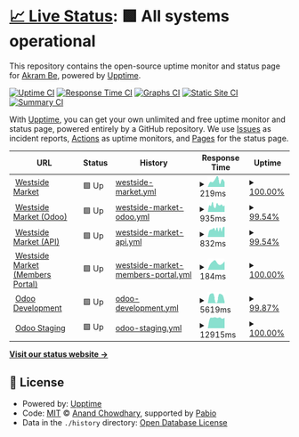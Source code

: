 # [📈 Live Status](https://akram-osg.github.io/westside-watcher): <!--live status--> **🟩 All systems operational**

This repository contains the open-source uptime monitor and status page for [Akram Be](https://akram-osg.github.io/westside-watcher), powered by [Upptime](https://github.com/upptime/upptime).

[![Uptime CI](https://github.com/akram-osg/westside-watcher/workflows/Uptime%20CI/badge.svg)](https://github.com/akram-osg/westside-watcher/actions?query=workflow%3A%22Uptime+CI%22)
[![Response Time CI](https://github.com/akram-osg/westside-watcher/workflows/Response%20Time%20CI/badge.svg)](https://github.com/akram-osg/westside-watcher/actions?query=workflow%3A%22Response+Time+CI%22)
[![Graphs CI](https://github.com/akram-osg/westside-watcher/workflows/Graphs%20CI/badge.svg)](https://github.com/akram-osg/westside-watcher/actions?query=workflow%3A%22Graphs+CI%22)
[![Static Site CI](https://github.com/akram-osg/westside-watcher/workflows/Static%20Site%20CI/badge.svg)](https://github.com/akram-osg/westside-watcher/actions?query=workflow%3A%22Static+Site+CI%22)
[![Summary CI](https://github.com/akram-osg/westside-watcher/workflows/Summary%20CI/badge.svg)](https://github.com/akram-osg/westside-watcher/actions?query=workflow%3A%22Summary+CI%22)

With [Upptime](https://upptime.js.org), you can get your own unlimited and free uptime monitor and status page, powered entirely by a GitHub repository. We use [Issues](https://github.com/akram-osg/westside-watcher/issues) as incident reports, [Actions](https://github.com/akram-osg/westside-watcher/actions) as uptime monitors, and [Pages](https://akram-osg.github.io/westside-watcher) for the status page.

<!--start: status pages-->
<!-- This summary is generated by Upptime (https://github.com/upptime/upptime) -->
<!-- Do not edit this manually, your changes will be overwritten -->
<!-- prettier-ignore -->
| URL | Status | History | Response Time | Uptime |
| --- | ------ | ------- | ------------- | ------ |
| <img alt="" src="https://icons.duckduckgo.com/ip3/www.westsidemarket.com.ico" height="13"> [Westside Market](https://www.westsidemarket.com) | 🟩 Up | [westside-market.yml](https://github.com/akram-osg/westside-watcher/commits/HEAD/history/westside-market.yml) | <details><summary><img alt="Response time graph" src="./graphs/westside-market/response-time-week.png" height="20"> 219ms</summary><br><a href="https://akram-osg.github.io/westside-watcher/history/westside-market"><img alt="Response time 275" src="https://img.shields.io/endpoint?url=https%3A%2F%2Fraw.githubusercontent.com%2Fakram-osg%2Fwestside-watcher%2FHEAD%2Fapi%2Fwestside-market%2Fresponse-time.json"></a><br><a href="https://akram-osg.github.io/westside-watcher/history/westside-market"><img alt="24-hour response time 172" src="https://img.shields.io/endpoint?url=https%3A%2F%2Fraw.githubusercontent.com%2Fakram-osg%2Fwestside-watcher%2FHEAD%2Fapi%2Fwestside-market%2Fresponse-time-day.json"></a><br><a href="https://akram-osg.github.io/westside-watcher/history/westside-market"><img alt="7-day response time 219" src="https://img.shields.io/endpoint?url=https%3A%2F%2Fraw.githubusercontent.com%2Fakram-osg%2Fwestside-watcher%2FHEAD%2Fapi%2Fwestside-market%2Fresponse-time-week.json"></a><br><a href="https://akram-osg.github.io/westside-watcher/history/westside-market"><img alt="30-day response time 275" src="https://img.shields.io/endpoint?url=https%3A%2F%2Fraw.githubusercontent.com%2Fakram-osg%2Fwestside-watcher%2FHEAD%2Fapi%2Fwestside-market%2Fresponse-time-month.json"></a><br><a href="https://akram-osg.github.io/westside-watcher/history/westside-market"><img alt="1-year response time 275" src="https://img.shields.io/endpoint?url=https%3A%2F%2Fraw.githubusercontent.com%2Fakram-osg%2Fwestside-watcher%2FHEAD%2Fapi%2Fwestside-market%2Fresponse-time-year.json"></a></details> | <details><summary><a href="https://akram-osg.github.io/westside-watcher/history/westside-market">100.00%</a></summary><a href="https://akram-osg.github.io/westside-watcher/history/westside-market"><img alt="All-time uptime 100.00%" src="https://img.shields.io/endpoint?url=https%3A%2F%2Fraw.githubusercontent.com%2Fakram-osg%2Fwestside-watcher%2FHEAD%2Fapi%2Fwestside-market%2Fuptime.json"></a><br><a href="https://akram-osg.github.io/westside-watcher/history/westside-market"><img alt="24-hour uptime 100.00%" src="https://img.shields.io/endpoint?url=https%3A%2F%2Fraw.githubusercontent.com%2Fakram-osg%2Fwestside-watcher%2FHEAD%2Fapi%2Fwestside-market%2Fuptime-day.json"></a><br><a href="https://akram-osg.github.io/westside-watcher/history/westside-market"><img alt="7-day uptime 100.00%" src="https://img.shields.io/endpoint?url=https%3A%2F%2Fraw.githubusercontent.com%2Fakram-osg%2Fwestside-watcher%2FHEAD%2Fapi%2Fwestside-market%2Fuptime-week.json"></a><br><a href="https://akram-osg.github.io/westside-watcher/history/westside-market"><img alt="30-day uptime 100.00%" src="https://img.shields.io/endpoint?url=https%3A%2F%2Fraw.githubusercontent.com%2Fakram-osg%2Fwestside-watcher%2FHEAD%2Fapi%2Fwestside-market%2Fuptime-month.json"></a><br><a href="https://akram-osg.github.io/westside-watcher/history/westside-market"><img alt="1-year uptime 100.00%" src="https://img.shields.io/endpoint?url=https%3A%2F%2Fraw.githubusercontent.com%2Fakram-osg%2Fwestside-watcher%2FHEAD%2Fapi%2Fwestside-market%2Fuptime-year.json"></a></details>
| <img alt="" src="https://icons.duckduckgo.com/ip3/app.westsidemarket.com.ico" height="13"> [Westside Market (Odoo)](https://app.westsidemarket.com) | 🟩 Up | [westside-market-odoo.yml](https://github.com/akram-osg/westside-watcher/commits/HEAD/history/westside-market-odoo.yml) | <details><summary><img alt="Response time graph" src="./graphs/westside-market-odoo/response-time-week.png" height="20"> 935ms</summary><br><a href="https://akram-osg.github.io/westside-watcher/history/westside-market-odoo"><img alt="Response time 1003" src="https://img.shields.io/endpoint?url=https%3A%2F%2Fraw.githubusercontent.com%2Fakram-osg%2Fwestside-watcher%2FHEAD%2Fapi%2Fwestside-market-odoo%2Fresponse-time.json"></a><br><a href="https://akram-osg.github.io/westside-watcher/history/westside-market-odoo"><img alt="24-hour response time 907" src="https://img.shields.io/endpoint?url=https%3A%2F%2Fraw.githubusercontent.com%2Fakram-osg%2Fwestside-watcher%2FHEAD%2Fapi%2Fwestside-market-odoo%2Fresponse-time-day.json"></a><br><a href="https://akram-osg.github.io/westside-watcher/history/westside-market-odoo"><img alt="7-day response time 935" src="https://img.shields.io/endpoint?url=https%3A%2F%2Fraw.githubusercontent.com%2Fakram-osg%2Fwestside-watcher%2FHEAD%2Fapi%2Fwestside-market-odoo%2Fresponse-time-week.json"></a><br><a href="https://akram-osg.github.io/westside-watcher/history/westside-market-odoo"><img alt="30-day response time 1003" src="https://img.shields.io/endpoint?url=https%3A%2F%2Fraw.githubusercontent.com%2Fakram-osg%2Fwestside-watcher%2FHEAD%2Fapi%2Fwestside-market-odoo%2Fresponse-time-month.json"></a><br><a href="https://akram-osg.github.io/westside-watcher/history/westside-market-odoo"><img alt="1-year response time 1003" src="https://img.shields.io/endpoint?url=https%3A%2F%2Fraw.githubusercontent.com%2Fakram-osg%2Fwestside-watcher%2FHEAD%2Fapi%2Fwestside-market-odoo%2Fresponse-time-year.json"></a></details> | <details><summary><a href="https://akram-osg.github.io/westside-watcher/history/westside-market-odoo">99.54%</a></summary><a href="https://akram-osg.github.io/westside-watcher/history/westside-market-odoo"><img alt="All-time uptime 99.60%" src="https://img.shields.io/endpoint?url=https%3A%2F%2Fraw.githubusercontent.com%2Fakram-osg%2Fwestside-watcher%2FHEAD%2Fapi%2Fwestside-market-odoo%2Fuptime.json"></a><br><a href="https://akram-osg.github.io/westside-watcher/history/westside-market-odoo"><img alt="24-hour uptime 100.00%" src="https://img.shields.io/endpoint?url=https%3A%2F%2Fraw.githubusercontent.com%2Fakram-osg%2Fwestside-watcher%2FHEAD%2Fapi%2Fwestside-market-odoo%2Fuptime-day.json"></a><br><a href="https://akram-osg.github.io/westside-watcher/history/westside-market-odoo"><img alt="7-day uptime 99.54%" src="https://img.shields.io/endpoint?url=https%3A%2F%2Fraw.githubusercontent.com%2Fakram-osg%2Fwestside-watcher%2FHEAD%2Fapi%2Fwestside-market-odoo%2Fuptime-week.json"></a><br><a href="https://akram-osg.github.io/westside-watcher/history/westside-market-odoo"><img alt="30-day uptime 99.60%" src="https://img.shields.io/endpoint?url=https%3A%2F%2Fraw.githubusercontent.com%2Fakram-osg%2Fwestside-watcher%2FHEAD%2Fapi%2Fwestside-market-odoo%2Fuptime-month.json"></a><br><a href="https://akram-osg.github.io/westside-watcher/history/westside-market-odoo"><img alt="1-year uptime 99.60%" src="https://img.shields.io/endpoint?url=https%3A%2F%2Fraw.githubusercontent.com%2Fakram-osg%2Fwestside-watcher%2FHEAD%2Fapi%2Fwestside-market-odoo%2Fuptime-year.json"></a></details>
| <img alt="" src="https://icons.duckduckgo.com/ip3/api.westsidemarket.com.ico" height="13"> [Westside Market (API)](https://api.westsidemarket.com/v2/states) | 🟩 Up | [westside-market-api.yml](https://github.com/akram-osg/westside-watcher/commits/HEAD/history/westside-market-api.yml) | <details><summary><img alt="Response time graph" src="./graphs/westside-market-api/response-time-week.png" height="20"> 832ms</summary><br><a href="https://akram-osg.github.io/westside-watcher/history/westside-market-api"><img alt="Response time 799" src="https://img.shields.io/endpoint?url=https%3A%2F%2Fraw.githubusercontent.com%2Fakram-osg%2Fwestside-watcher%2FHEAD%2Fapi%2Fwestside-market-api%2Fresponse-time.json"></a><br><a href="https://akram-osg.github.io/westside-watcher/history/westside-market-api"><img alt="24-hour response time 1072" src="https://img.shields.io/endpoint?url=https%3A%2F%2Fraw.githubusercontent.com%2Fakram-osg%2Fwestside-watcher%2FHEAD%2Fapi%2Fwestside-market-api%2Fresponse-time-day.json"></a><br><a href="https://akram-osg.github.io/westside-watcher/history/westside-market-api"><img alt="7-day response time 832" src="https://img.shields.io/endpoint?url=https%3A%2F%2Fraw.githubusercontent.com%2Fakram-osg%2Fwestside-watcher%2FHEAD%2Fapi%2Fwestside-market-api%2Fresponse-time-week.json"></a><br><a href="https://akram-osg.github.io/westside-watcher/history/westside-market-api"><img alt="30-day response time 799" src="https://img.shields.io/endpoint?url=https%3A%2F%2Fraw.githubusercontent.com%2Fakram-osg%2Fwestside-watcher%2FHEAD%2Fapi%2Fwestside-market-api%2Fresponse-time-month.json"></a><br><a href="https://akram-osg.github.io/westside-watcher/history/westside-market-api"><img alt="1-year response time 799" src="https://img.shields.io/endpoint?url=https%3A%2F%2Fraw.githubusercontent.com%2Fakram-osg%2Fwestside-watcher%2FHEAD%2Fapi%2Fwestside-market-api%2Fresponse-time-year.json"></a></details> | <details><summary><a href="https://akram-osg.github.io/westside-watcher/history/westside-market-api">99.54%</a></summary><a href="https://akram-osg.github.io/westside-watcher/history/westside-market-api"><img alt="All-time uptime 99.60%" src="https://img.shields.io/endpoint?url=https%3A%2F%2Fraw.githubusercontent.com%2Fakram-osg%2Fwestside-watcher%2FHEAD%2Fapi%2Fwestside-market-api%2Fuptime.json"></a><br><a href="https://akram-osg.github.io/westside-watcher/history/westside-market-api"><img alt="24-hour uptime 100.00%" src="https://img.shields.io/endpoint?url=https%3A%2F%2Fraw.githubusercontent.com%2Fakram-osg%2Fwestside-watcher%2FHEAD%2Fapi%2Fwestside-market-api%2Fuptime-day.json"></a><br><a href="https://akram-osg.github.io/westside-watcher/history/westside-market-api"><img alt="7-day uptime 99.54%" src="https://img.shields.io/endpoint?url=https%3A%2F%2Fraw.githubusercontent.com%2Fakram-osg%2Fwestside-watcher%2FHEAD%2Fapi%2Fwestside-market-api%2Fuptime-week.json"></a><br><a href="https://akram-osg.github.io/westside-watcher/history/westside-market-api"><img alt="30-day uptime 99.60%" src="https://img.shields.io/endpoint?url=https%3A%2F%2Fraw.githubusercontent.com%2Fakram-osg%2Fwestside-watcher%2FHEAD%2Fapi%2Fwestside-market-api%2Fuptime-month.json"></a><br><a href="https://akram-osg.github.io/westside-watcher/history/westside-market-api"><img alt="1-year uptime 99.60%" src="https://img.shields.io/endpoint?url=https%3A%2F%2Fraw.githubusercontent.com%2Fakram-osg%2Fwestside-watcher%2FHEAD%2Fapi%2Fwestside-market-api%2Fuptime-year.json"></a></details>
| <img alt="" src="https://icons.duckduckgo.com/ip3/members.westsidemarket.com.ico" height="13"> [Westside Market (Members Portal)](https://members.westsidemarket.com) | 🟩 Up | [westside-market-members-portal.yml](https://github.com/akram-osg/westside-watcher/commits/HEAD/history/westside-market-members-portal.yml) | <details><summary><img alt="Response time graph" src="./graphs/westside-market-members-portal/response-time-week.png" height="20"> 184ms</summary><br><a href="https://akram-osg.github.io/westside-watcher/history/westside-market-members-portal"><img alt="Response time 204" src="https://img.shields.io/endpoint?url=https%3A%2F%2Fraw.githubusercontent.com%2Fakram-osg%2Fwestside-watcher%2FHEAD%2Fapi%2Fwestside-market-members-portal%2Fresponse-time.json"></a><br><a href="https://akram-osg.github.io/westside-watcher/history/westside-market-members-portal"><img alt="24-hour response time 220" src="https://img.shields.io/endpoint?url=https%3A%2F%2Fraw.githubusercontent.com%2Fakram-osg%2Fwestside-watcher%2FHEAD%2Fapi%2Fwestside-market-members-portal%2Fresponse-time-day.json"></a><br><a href="https://akram-osg.github.io/westside-watcher/history/westside-market-members-portal"><img alt="7-day response time 184" src="https://img.shields.io/endpoint?url=https%3A%2F%2Fraw.githubusercontent.com%2Fakram-osg%2Fwestside-watcher%2FHEAD%2Fapi%2Fwestside-market-members-portal%2Fresponse-time-week.json"></a><br><a href="https://akram-osg.github.io/westside-watcher/history/westside-market-members-portal"><img alt="30-day response time 204" src="https://img.shields.io/endpoint?url=https%3A%2F%2Fraw.githubusercontent.com%2Fakram-osg%2Fwestside-watcher%2FHEAD%2Fapi%2Fwestside-market-members-portal%2Fresponse-time-month.json"></a><br><a href="https://akram-osg.github.io/westside-watcher/history/westside-market-members-portal"><img alt="1-year response time 204" src="https://img.shields.io/endpoint?url=https%3A%2F%2Fraw.githubusercontent.com%2Fakram-osg%2Fwestside-watcher%2FHEAD%2Fapi%2Fwestside-market-members-portal%2Fresponse-time-year.json"></a></details> | <details><summary><a href="https://akram-osg.github.io/westside-watcher/history/westside-market-members-portal">100.00%</a></summary><a href="https://akram-osg.github.io/westside-watcher/history/westside-market-members-portal"><img alt="All-time uptime 100.00%" src="https://img.shields.io/endpoint?url=https%3A%2F%2Fraw.githubusercontent.com%2Fakram-osg%2Fwestside-watcher%2FHEAD%2Fapi%2Fwestside-market-members-portal%2Fuptime.json"></a><br><a href="https://akram-osg.github.io/westside-watcher/history/westside-market-members-portal"><img alt="24-hour uptime 100.00%" src="https://img.shields.io/endpoint?url=https%3A%2F%2Fraw.githubusercontent.com%2Fakram-osg%2Fwestside-watcher%2FHEAD%2Fapi%2Fwestside-market-members-portal%2Fuptime-day.json"></a><br><a href="https://akram-osg.github.io/westside-watcher/history/westside-market-members-portal"><img alt="7-day uptime 100.00%" src="https://img.shields.io/endpoint?url=https%3A%2F%2Fraw.githubusercontent.com%2Fakram-osg%2Fwestside-watcher%2FHEAD%2Fapi%2Fwestside-market-members-portal%2Fuptime-week.json"></a><br><a href="https://akram-osg.github.io/westside-watcher/history/westside-market-members-portal"><img alt="30-day uptime 100.00%" src="https://img.shields.io/endpoint?url=https%3A%2F%2Fraw.githubusercontent.com%2Fakram-osg%2Fwestside-watcher%2FHEAD%2Fapi%2Fwestside-market-members-portal%2Fuptime-month.json"></a><br><a href="https://akram-osg.github.io/westside-watcher/history/westside-market-members-portal"><img alt="1-year uptime 100.00%" src="https://img.shields.io/endpoint?url=https%3A%2F%2Fraw.githubusercontent.com%2Fakram-osg%2Fwestside-watcher%2FHEAD%2Fapi%2Fwestside-market-members-portal%2Fuptime-year.json"></a></details>
| <img alt="" src="https://icons.duckduckgo.com/ip3/development.westsidemarket.com.ico" height="13"> [Odoo Development](https://development.westsidemarket.com) | 🟩 Up | [odoo-development.yml](https://github.com/akram-osg/westside-watcher/commits/HEAD/history/odoo-development.yml) | <details><summary><img alt="Response time graph" src="./graphs/odoo-development/response-time-week.png" height="20"> 5619ms</summary><br><a href="https://akram-osg.github.io/westside-watcher/history/odoo-development"><img alt="Response time 4727" src="https://img.shields.io/endpoint?url=https%3A%2F%2Fraw.githubusercontent.com%2Fakram-osg%2Fwestside-watcher%2FHEAD%2Fapi%2Fodoo-development%2Fresponse-time.json"></a><br><a href="https://akram-osg.github.io/westside-watcher/history/odoo-development"><img alt="24-hour response time 1340" src="https://img.shields.io/endpoint?url=https%3A%2F%2Fraw.githubusercontent.com%2Fakram-osg%2Fwestside-watcher%2FHEAD%2Fapi%2Fodoo-development%2Fresponse-time-day.json"></a><br><a href="https://akram-osg.github.io/westside-watcher/history/odoo-development"><img alt="7-day response time 5619" src="https://img.shields.io/endpoint?url=https%3A%2F%2Fraw.githubusercontent.com%2Fakram-osg%2Fwestside-watcher%2FHEAD%2Fapi%2Fodoo-development%2Fresponse-time-week.json"></a><br><a href="https://akram-osg.github.io/westside-watcher/history/odoo-development"><img alt="30-day response time 4727" src="https://img.shields.io/endpoint?url=https%3A%2F%2Fraw.githubusercontent.com%2Fakram-osg%2Fwestside-watcher%2FHEAD%2Fapi%2Fodoo-development%2Fresponse-time-month.json"></a><br><a href="https://akram-osg.github.io/westside-watcher/history/odoo-development"><img alt="1-year response time 4727" src="https://img.shields.io/endpoint?url=https%3A%2F%2Fraw.githubusercontent.com%2Fakram-osg%2Fwestside-watcher%2FHEAD%2Fapi%2Fodoo-development%2Fresponse-time-year.json"></a></details> | <details><summary><a href="https://akram-osg.github.io/westside-watcher/history/odoo-development">99.87%</a></summary><a href="https://akram-osg.github.io/westside-watcher/history/odoo-development"><img alt="All-time uptime 99.88%" src="https://img.shields.io/endpoint?url=https%3A%2F%2Fraw.githubusercontent.com%2Fakram-osg%2Fwestside-watcher%2FHEAD%2Fapi%2Fodoo-development%2Fuptime.json"></a><br><a href="https://akram-osg.github.io/westside-watcher/history/odoo-development"><img alt="24-hour uptime 99.07%" src="https://img.shields.io/endpoint?url=https%3A%2F%2Fraw.githubusercontent.com%2Fakram-osg%2Fwestside-watcher%2FHEAD%2Fapi%2Fodoo-development%2Fuptime-day.json"></a><br><a href="https://akram-osg.github.io/westside-watcher/history/odoo-development"><img alt="7-day uptime 99.87%" src="https://img.shields.io/endpoint?url=https%3A%2F%2Fraw.githubusercontent.com%2Fakram-osg%2Fwestside-watcher%2FHEAD%2Fapi%2Fodoo-development%2Fuptime-week.json"></a><br><a href="https://akram-osg.github.io/westside-watcher/history/odoo-development"><img alt="30-day uptime 99.88%" src="https://img.shields.io/endpoint?url=https%3A%2F%2Fraw.githubusercontent.com%2Fakram-osg%2Fwestside-watcher%2FHEAD%2Fapi%2Fodoo-development%2Fuptime-month.json"></a><br><a href="https://akram-osg.github.io/westside-watcher/history/odoo-development"><img alt="1-year uptime 99.88%" src="https://img.shields.io/endpoint?url=https%3A%2F%2Fraw.githubusercontent.com%2Fakram-osg%2Fwestside-watcher%2FHEAD%2Fapi%2Fodoo-development%2Fuptime-year.json"></a></details>
| <img alt="" src="https://icons.duckduckgo.com/ip3/staging.westsidemarket.com.ico" height="13"> [Odoo Staging](https://staging.westsidemarket.com) | 🟩 Up | [odoo-staging.yml](https://github.com/akram-osg/westside-watcher/commits/HEAD/history/odoo-staging.yml) | <details><summary><img alt="Response time graph" src="./graphs/odoo-staging/response-time-week.png" height="20"> 12915ms</summary><br><a href="https://akram-osg.github.io/westside-watcher/history/odoo-staging"><img alt="Response time 9046" src="https://img.shields.io/endpoint?url=https%3A%2F%2Fraw.githubusercontent.com%2Fakram-osg%2Fwestside-watcher%2FHEAD%2Fapi%2Fodoo-staging%2Fresponse-time.json"></a><br><a href="https://akram-osg.github.io/westside-watcher/history/odoo-staging"><img alt="24-hour response time 12953" src="https://img.shields.io/endpoint?url=https%3A%2F%2Fraw.githubusercontent.com%2Fakram-osg%2Fwestside-watcher%2FHEAD%2Fapi%2Fodoo-staging%2Fresponse-time-day.json"></a><br><a href="https://akram-osg.github.io/westside-watcher/history/odoo-staging"><img alt="7-day response time 12915" src="https://img.shields.io/endpoint?url=https%3A%2F%2Fraw.githubusercontent.com%2Fakram-osg%2Fwestside-watcher%2FHEAD%2Fapi%2Fodoo-staging%2Fresponse-time-week.json"></a><br><a href="https://akram-osg.github.io/westside-watcher/history/odoo-staging"><img alt="30-day response time 9046" src="https://img.shields.io/endpoint?url=https%3A%2F%2Fraw.githubusercontent.com%2Fakram-osg%2Fwestside-watcher%2FHEAD%2Fapi%2Fodoo-staging%2Fresponse-time-month.json"></a><br><a href="https://akram-osg.github.io/westside-watcher/history/odoo-staging"><img alt="1-year response time 9046" src="https://img.shields.io/endpoint?url=https%3A%2F%2Fraw.githubusercontent.com%2Fakram-osg%2Fwestside-watcher%2FHEAD%2Fapi%2Fodoo-staging%2Fresponse-time-year.json"></a></details> | <details><summary><a href="https://akram-osg.github.io/westside-watcher/history/odoo-staging">100.00%</a></summary><a href="https://akram-osg.github.io/westside-watcher/history/odoo-staging"><img alt="All-time uptime 100.00%" src="https://img.shields.io/endpoint?url=https%3A%2F%2Fraw.githubusercontent.com%2Fakram-osg%2Fwestside-watcher%2FHEAD%2Fapi%2Fodoo-staging%2Fuptime.json"></a><br><a href="https://akram-osg.github.io/westside-watcher/history/odoo-staging"><img alt="24-hour uptime 100.00%" src="https://img.shields.io/endpoint?url=https%3A%2F%2Fraw.githubusercontent.com%2Fakram-osg%2Fwestside-watcher%2FHEAD%2Fapi%2Fodoo-staging%2Fuptime-day.json"></a><br><a href="https://akram-osg.github.io/westside-watcher/history/odoo-staging"><img alt="7-day uptime 100.00%" src="https://img.shields.io/endpoint?url=https%3A%2F%2Fraw.githubusercontent.com%2Fakram-osg%2Fwestside-watcher%2FHEAD%2Fapi%2Fodoo-staging%2Fuptime-week.json"></a><br><a href="https://akram-osg.github.io/westside-watcher/history/odoo-staging"><img alt="30-day uptime 100.00%" src="https://img.shields.io/endpoint?url=https%3A%2F%2Fraw.githubusercontent.com%2Fakram-osg%2Fwestside-watcher%2FHEAD%2Fapi%2Fodoo-staging%2Fuptime-month.json"></a><br><a href="https://akram-osg.github.io/westside-watcher/history/odoo-staging"><img alt="1-year uptime 100.00%" src="https://img.shields.io/endpoint?url=https%3A%2F%2Fraw.githubusercontent.com%2Fakram-osg%2Fwestside-watcher%2FHEAD%2Fapi%2Fodoo-staging%2Fuptime-year.json"></a></details>

<!--end: status pages-->

[**Visit our status website →**](https://akram-osg.github.io/westside-watcher)

## 📄 License

- Powered by: [Upptime](https://github.com/upptime/upptime)
- Code: [MIT](./LICENSE) © [Anand Chowdhary](https://anandchowdhary.com), supported by [Pabio](https://pabio.com)
- Data in the `./history` directory: [Open Database License](https://opendatacommons.org/licenses/odbl/1-0/)

